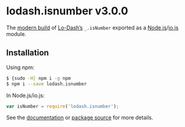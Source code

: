 # lodash.isnumber v3.0.0

The [modern build](https://github.com/lodash/lodash/wiki/Build-Differences) of [Lo-Dash’s](https://lodash.com/) `_.isNumber` exported as a [Node.js](http://nodejs.org/)/[io.js](https://iojs.org/) module.

## Installation

Using npm:

```bash
$ {sudo -H} npm i -g npm
$ npm i --save lodash.isnumber
```

In Node.js/io.js:

```js
var isNumber = require('lodash.isnumber');
```

See the [documentation](https://lodash.com/docs#isNumber) or [package source](https://github.com/lodash/lodash/blob/3.0.0-npm-packages/lodash.isnumber/index.js) for more details.
